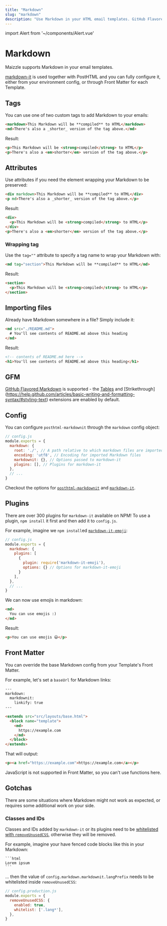 ```yaml
---
title: "Markdown"
slug: "markdown"
description: "Use Markdown in your HTML email templates. GitHub Flavored Markdown included, too."
---
```


import Alert from '~/components/Alert.vue'

# Markdown

Maizzle supports Markdown in your email templates.

[markdown-it](https://github.com/markdown-it/markdown-it) is used together with PostHTML and you can fully configure it, either from your environment config, or through Front Matter for each Template.

## Tags

You can use one of two custom tags to add Markdown to your emails:

```html
<markdown>This Markdown will be **compiled** to HTML</markdown>
<md>There's also a _shorter_ version of the tag above.</md>
```

Result: 

```html
<p>This Markdown will be <strong>compiled</strong> to HTML</p>
<p>There's also a <em>shorter</em> version of the tag above.</p>
```

## Attributes

Use attributes if you need the element wrapping your Markdown to be preserved:

```html
<div markdown>This Markdown will be **compiled** to HTML</div>
<p md>There's also a _shorter_ version of the tag above.</p>
```

Result: 

```html
<div>
  <p>This Markdown will be <strong>compiled</strong> to HTML</p>
</div>
<p>There's also a <em>shorter</em> version of the tag above.</p>
```

### Wrapping tag

Use the `tag=""` attribute to specify a tag name to wrap your Markdown with:

```html
<md tag="section">This Markdown will be **compiled** to HTML</md>
```

Result: 

```html
<section>
  <p>This Markdown will be <strong>compiled</strong> to HTML</p>
</section>
```

## Importing files

Already have Markdown somewhere in a file? Simply include it:

```html
<md src="./README.md">
  # You'll see contents of README.md above this heading
</md>
```

Result:

```html
<!-- contents of README.md here -->
<h1>You'll see contents of README.md above this heading</h1>
```

## GFM

[GitHub Flavored Markdown](https://github.github.com/gfm/) is supported - the [Tables](https://help.github.com/articles/organizing-information-with-tables/) and [Strikethrough] (https://help.github.com/articles/basic-writing-and-formatting-syntax/#styling-text) extensions are enabled by default.

## Config

You can configure `posthtml-markdownit` through the `markdown` config object:

```js
// config.js
module.exports = {
  markdown: {
    root: './', // A path relative to which markdown files are imported
    encoding: 'utf8', // Encoding for imported Markdown files
    markdownit: {}, // Options passed to markdown-it
    plugins: [], // Plugins for markdown-it
  },
  // ...
}
```

Checkout the options for [`posthtml-markdownit`](https://github.com/posthtml/posthtml-markdownit#options) and [`markdown-it`](https://github.com/markdown-it/markdown-it#init-with-presets-and-options).

## Plugins

There are over 300 plugins for `markdown-it` available on NPM! To use a plugin, `npm install` it first and then add it to `config.js`.

For example, imagine we `npm install`ed [`markdown-it-emoji`](https://www.npmjs.com/package/markdown-it-emoji):

```js
// config.js
module.exports = {
  markdown: {
    plugins: [
      {
        plugin: require('markdown-it-emoji'),
        options: {} // Options for markdown-it-emoji
      }
    ],
  },
  // ...
}
```

We can now use emojis in markdown:

```html
<md>
  You can use emojis :)
</md>
```

Result:

```html
<p>You can use emojis 😃</p>
```

## Front Matter

You can override the base Markdown config from your Template's Front Matter.

For example, let's set a `baseUrl` for Markdown links:

```html
---
markdown:
  markdownit:
    linkify: true
---

<extends src="src/layouts/base.html">
  <block name="template">
    <md>
      https://example.com
    </md>
  </block>
</extends>
```

That will output:

```html
<p><a href="https://example.com">https://example.com</a></p>
```

<alert type="danger">JavaScript is not supported in Front Matter, so you can't use functions here.</alert>

## Gotchas

There are some situations where Markdown might not work as expected, or requires some additional work on your side.

### Classes and IDs

Classes and IDs added by `markdown-it` or its plugins need to be [whitelisted with `removeUnusedCSS`](/docs/code-cleanup/#whitelist-1), otherwise they will be removed.

For example, imagine your have fenced code blocks like this in your Markdown:

<pre class="language-markdown"><code class="language-markdown">```html
<div>Lorem ipsum</div>```</code></pre>

... then the value of `config.markdown.markdownit.langPrefix` needs to be whitelisted inside `removeUnusedCSS`:

```js
// config.production.js
module.exports = {
  removeUnusedCSS: {
    enabled: true,
    whitelist: ['.lang*'],
  },
}
```
